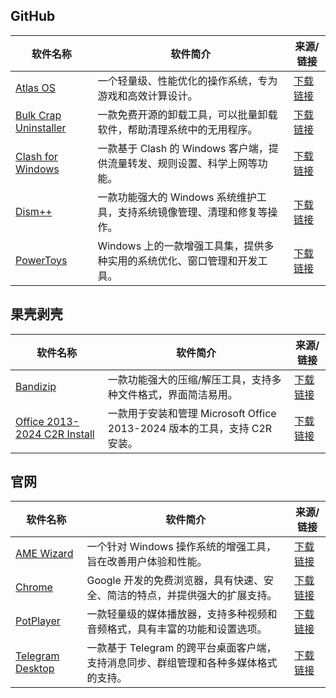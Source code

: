 ## GitHub

| 软件名称       | 软件简介             | 来源/链接   |
|----------------|----------------------|-------------|
| [Atlas OS](https://atlasos.io/) | 一个轻量级、性能优化的操作系统，专为游戏和高效计算设计。 | [下载链接](https://github.com/Atlas-OS/Atlas/releases/download/0.4.1/AtlasPlaybook_v0.4.1.zip) |
| [Bulk Crap Uninstaller](https://github.com/Klocman/Bulk-Crap-Uninstaller) | 一款免费开源的卸载工具，可以批量卸载软件，帮助清理系统中的无用程序。 | [下载链接](https://github.com/Klocman/Bulk-Crap-Uninstaller/releases/download/v5.8.2/BCUninstaller_5.8.2_setup.exe) |
| [Clash for Windows](https://github.com/Z-Siqi/Clash-for-Windows_Chinese) | 一款基于 Clash 的 Windows 客户端，提供流量转发、规则设置、科学上网等功能。 | [下载链接](https://github.com/Z-Siqi/Clash-for-Windows_Chinese/releases/download/CFW-V0.20.39_OPT-1/Clash.for.Windows.Setup.0.20.39_Opt-1.exe) |
| [Dism++](https://github.com/Chuyu-Team/Dism-Multi-language) | 一款功能强大的 Windows 系统维护工具，支持系统镜像管理、清理和修复等操作。 | [下载链接](https://github.com/Chuyu-Team/Dism-Multi-language/releases/download/v10.1.1002.2/Dism++10.1.1002.1B.zip) |
| [PowerToys](https://github.com/microsoft/PowerToys) | Windows 上的一款增强工具集，提供多种实用的系统优化、窗口管理和开发工具。 | [下载链接](https://github.com/microsoft/PowerToys/releases/download/v0.87.1/PowerToysSetup-0.87.1-x64.exe) |

## 果壳剥壳

| 软件名称       | 软件简介             | 来源/链接   |
|----------------|----------------------|-------------|
| [Bandizip](https://bandizip.com/) | 一款功能强大的压缩/解压工具，支持多种文件格式，界面简洁易用。 | [下载链接](https://cdn-cncc2-cd.mycsdn.cn:4388/d.php?p=kydvUngiKt8s6b=PEdMBlzbOagdsYqP1-gf72nRbezfyht6uAtgL82ZsCjAv1lsJLrs17kQkhru9khtvBguPN19a0qtfksAGOwqobfuDUXdBmwK54du4UyepbVuXkggSHwMh8msPirg7koJwDetTtla9Cw9-fgOkBu81rj9rznRv3ucaws8vTneTblYQmgdbTdtBpybSadgAWmMAFfui7lfvAzP2V3q-6uw=xkpEdbdbBepMV) |
| [Office 2013-2024 C2R Install](https://www.microsoft.com) | 一款用于安装和管理 Microsoft Office 2013-2024 版本的工具，支持 C2R 安装。 | [下载链接](https://cdn-cncc2-cd.mycsdn.cn:4388/d.php?p=GDCjGJR1x-PhJSfwnPzk2d9dQ-Q75SzakCFeUZeOyGFZXPdjf6SdhIvjlaxOZE-tbTPHzWDEAU=NLCRTiUPCyGk5aSOyLAy1pRwoyFwdR9CPJXfu48MUhOugqOjU8Uc92BBHxayGB3C20WOKf-lgxHdwX6TNL=OjQVQF0EOFvSBAjXTsgR=NzCSOdMSqV9zNeO-ywI0JEZvwKGQNw8BzoavOpEeh2SwIzPjkyc9dQ7Qr3YhS17VOfW-OxGFNXPdjf7R5gIP3ATOyNDMxhQOLuLN6o) |

## 官网

| 软件名称       | 软件简介             | 来源/链接   |
|----------------|----------------------|-------------|
| [AME Wizard](https://ameliorated.io/) | 一个针对 Windows 操作系统的增强工具，旨在改善用户体验和性能。 | [下载链接](https://download.ameliorated.io/AME%20Wizard%20Beta.zip) |
| [Chrome](https://www.google.com/chrome/) | Google 开发的免费浏览器，具有快速、安全、简洁的特点，并提供强大的扩展支持。 | [下载链接](https://www.google.com/chrome/) |
| [PotPlayer](https://potplayer.daum.net/) | 一款轻量级的媒体播放器，支持多种视频和音频格式，具有丰富的功能和设置选项。 | [下载链接](https://t1.daumcdn.net/potplayer/PotPlayer/Version/Latest/PotPlayerSetup64.exe) |
| [Telegram Desktop](https://telegram.org/dl/desktop/win64) | 一款基于 Telegram 的跨平台桌面客户端，支持消息同步、群组管理和各种多媒体格式的支持。 | [下载链接](https://telegram.org/dl/desktop/win64) |
